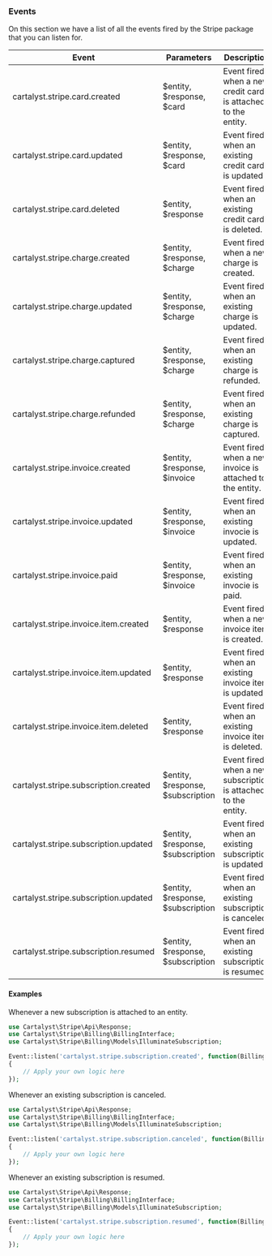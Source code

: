 ### Events

On this section we have a list of all the events fired by the Stripe package that you can listen for.

Event                                 | Parameters                        | Description
------------------------------------- | --------------------------------- | --------------------------------------------
cartalyst.stripe.card.created         | $entity, $response, $card         | Event fired when a new credit card is attached to the entity.
cartalyst.stripe.card.updated         | $entity, $response, $card         | Event fired when an existing credit card is updated.
cartalyst.stripe.card.deleted         | $entity, $response                | Event fired when an existing credit card is deleted.
cartalyst.stripe.charge.created       | $entity, $response, $charge       | Event fired when a new charge is created.
cartalyst.stripe.charge.updated       | $entity, $response, $charge       | Event fired when an existing charge is updated.
cartalyst.stripe.charge.captured      | $entity, $response, $charge       | Event fired when an existing charge is refunded.
cartalyst.stripe.charge.refunded      | $entity, $response, $charge       | Event fired when an existing charge is captured.
cartalyst.stripe.invoice.created      | $entity, $response, $invoice      | Event fired when a new invoice is attached to the entity.
cartalyst.stripe.invoice.updated      | $entity, $response, $invoice      | Event fired when an existing invocie is updated.
cartalyst.stripe.invoice.paid         | $entity, $response, $invoice      | Event fired when an existing invocie is paid.
cartalyst.stripe.invoice.item.created | $entity, $response                | Event fired when a new invoice item is created.
cartalyst.stripe.invoice.item.updated | $entity, $response                | Event fired when an existing invoice item is updated.
cartalyst.stripe.invoice.item.deleted | $entity, $response                | Event fired when an existing invoice item is deleted.
cartalyst.stripe.subscription.created | $entity, $response, $subscription | Event fired when a new subscription is attached to the entity.
cartalyst.stripe.subscription.updated | $entity, $response, $subscription | Event fired when an existing subscription is updated.
cartalyst.stripe.subscription.updated | $entity, $response, $subscription | Event fired when an existing subscription is canceled.
cartalyst.stripe.subscription.resumed | $entity, $response, $subscription | Event fired when an existing subscription is resumed.

#### Examples

Whenever a new subscription is attached to an entity.

```php
use Cartalyst\Stripe\Api\Response;
use Cartalyst\Stripe\Billing\BillingInterface;
use Cartalyst\Stripe\Billing\Models\IlluminateSubscription;

Event::listen('cartalyst.stripe.subscription.created', function(BillingInterface $entity, Response $response, IlluminateSubscription $subscription)
{
	// Apply your own logic here
});
```

Whenever an existing subscription is canceled.

```php
use Cartalyst\Stripe\Api\Response;
use Cartalyst\Stripe\Billing\BillingInterface;
use Cartalyst\Stripe\Billing\Models\IlluminateSubscription;

Event::listen('cartalyst.stripe.subscription.canceled', function(BillingInterface $entity, Response $response, IlluminateSubscription $subscription)
{
	// Apply your own logic here
});
```

Whenever an existing subscription is resumed.

```php
use Cartalyst\Stripe\Api\Response;
use Cartalyst\Stripe\Billing\BillingInterface;
use Cartalyst\Stripe\Billing\Models\IlluminateSubscription;

Event::listen('cartalyst.stripe.subscription.resumed', function(BillingInterface $entity, Response $response, IlluminateSubscription $subscription)
{
	// Apply your own logic here
});
```
